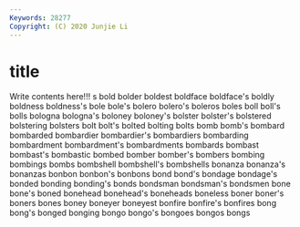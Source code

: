 ```yaml
---
Keywords: 28277
Copyright: (C) 2020 Junjie Li
---
```


# title

Write contents here!!!
s 
bold 
bolder 
boldest 
boldface 
boldface's 
boldly 
boldness 
boldness's
bole 
bole's 
bolero 
bolero's 
boleros 
boles 
boll 
boll's 
bolls 
bologna
bologna's 
boloney 
boloney's 
bolster 
bolster's 
bolstered 
bolstering 
bolsters 
bolt 
bolt's
bolted 
bolting 
bolts 
bomb 
bomb's 
bombard 
bombarded 
bombardier 
bombardier's 
bombardiers
bombarding 
bombardment 
bombardment's 
bombardments 
bombards 
bombast 
bombast's 
bombastic 
bombed 
bomber
bomber's 
bombers 
bombing 
bombings 
bombs 
bombshell 
bombshell's 
bombshells 
bonanza 
bonanza's
bonanzas 
bonbon 
bonbon's 
bonbons 
bond 
bond's 
bondage 
bondage's 
bonded 
bonding
bonding's 
bonds 
bondsman 
bondsman's 
bondsmen 
bone 
bone's 
boned 
bonehead 
bonehead's
boneheads 
boneless 
boner 
boner's 
boners 
bones 
boney 
boneyer 
boneyest 
bonfire
bonfire's 
bonfires 
bong 
bong's 
bonged 
bonging 
bongo 
bongo's 
bongoes 
bongos
bongs 
